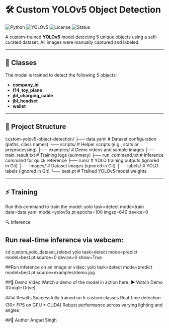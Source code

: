 # 🛠 Custom YOLOv5 Object Detection

![Python](https://img.shields.io/badge/python-3.10-blue.svg)
![YOLOv5](https://img.shields.io/badge/YOLOv5-Custom--Trained-green)
![License](https://img.shields.io/badge/license-MIT-lightgrey)
![Status](https://img.shields.io/badge/status-Active-success)

A custom-trained **YOLOv5** model detecting 5 unique objects using a self-curated dataset. All images were manually captured and labeled.

---

## 📌 Classes

The model is trained to detect the following 5 objects:

- **company_id**
- **f14_toy_plane**
- **jbl_charging_cable**
- **jbl_headset**
- **wallet**

---

## 📂 Project Structure
custom-yolov5-object-detection/
├── data.yaml # Dataset configuration (paths, class names)
├── scripts/ # Helper scripts (e.g., stats or preprocessing)
├── examples/ # Demo videos and sample images
├── train_result.txt # Training logs (summary)
├── run_command.txt # Inference command for quick reference
├── runs/ # YOLO training outputs (ignored in Git)
├── images/ # Dataset images (ignored in Git)
├── labels/ # YOLO labels (ignored in Git)
└── best.pt # Trained YOLOv5 model weights


---

## ⚡ Training

Run this command to train the model:
yolo task=detect mode=train data=data.yaml model=yolov5s.pt epochs=100 imgsz=640 device=0

🔍 Inference

## Run real-time inference via webcam:
cd custom_yolo_dataset_relabel
yolo task=detect mode=predict model=best.pt source=0 device=0 show=True

##Run inference on an image or video:
yolo task=detect mode=predict model=best.pt source=examples/demo.jpg

##🎥 Demo Video
Watch a demo of the model in action here:
▶ Watch Demo (Google Drive)

##📊 Results
Successfully trained on 5 custom classes
Real-time detection (30+ FPS on GPU + CUDA)
Robust performance across varying lighting and angles

##👤 Author
Angad Singh
